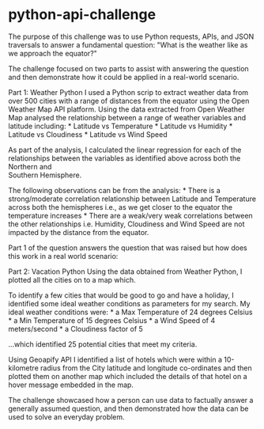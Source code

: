 # python-api-challenge

The purpose of this challenge was to use Python requests, APIs, and JSON traversals to answer a fundamental question: "What is the weather like as we approach the equator?"

The challenge focused on two parts to assist with answering the question and then demonstrate how it could be applied in a real-world scenario.

Part 1: Weather Python 
  I used a Python scrip to extract weather data from over 500 cities with a range of distances from the equator using the Open Weather Map API platform. 
  Using the data extracted from Open Weather Map analysed the relationship between a range of weather variables and latitude including:
    * Latitude vs Temperature
    * Latitude vs Humidity
    * Latitude vs Cloudiness
    * Latitude vs Wind Speed 
   
  As part of the analysis, I calculated the linear regression for each of the relationships between the variables as identified above across both the Northern and   
  Southern Hemisphere.
  
  The following observations can be from the analysis:
    * There is a strong/moderate correlation relationship between Latitude and Temperature across both the hemispheres i.e., as we get closer to the equator the  
    temperature increases 
    * There are a weak/very weak correlations between the other relationships i.e. Humidity, Cloudiness and Wind Speed are not impacted by the distance from the 
    equator.
    
 Part 1 of the question answers the question that was raised but how does this work in a real world scenario:
 
 Part 2: Vacation Python
  Using the data obtained from Weather Python, I plotted all the cities on to a map which.
  
  To identify a few cities that would be good to go and have a holiday, I identified some ideal weather conditions as parameters for my search. 
  My ideal weather conditions were:
    * a Max Temperature of 24 degrees Celsius
    * a Min Temperature of 15 degrees Celsius
    * a Wind Speed of 4 meters/second
    * a Cloudiness factor of 5
  
  ...which identified 25 potential cities that meet my criteria.
  
  Using Geoapify API I identified a list of hotels which were within a 10-kilometre radius from the City latitude and longitude co-ordinates and then plotted them on 
  another map which included the details of that hotel on a hover message embedded in the map.
 
The challenge showcased how a person can use data to factually answer a generally assumed question, and then demonstrated how the data can be used to solve an everyday problem.  
  
